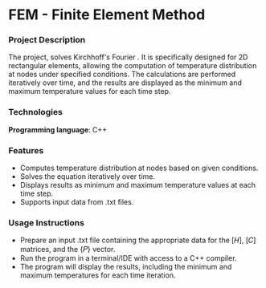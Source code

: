 # FEM - Finite Element Method 
### Project Description
The project, solves Kirchhoff's Fourier . It is specifically designed for 2D rectangular elements, allowing the computation of temperature distribution at nodes under specified conditions.
The calculations are performed iteratively over time, and the results are displayed as the minimum and maximum temperature values for each time step.
### Technologies
**Programming language**: C++
### Features
- Computes temperature distribution at nodes based on given conditions.
- Solves the equation iteratively over time.
- Displays results as minimum and maximum temperature values at each time step.
- Supports input data from .txt files.
### Usage Instructions
- Prepare an input .txt file containing the appropriate data for the 
[𝐻], [𝐶] matrices, and the {𝑃} vector.
- Run the program in a terminal/IDE with access to a C++ compiler.
- The program will display the results, including the minimum and maximum temperatures for each time iteration.
